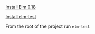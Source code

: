 [Install Elm 0.18](https://guide.elm-lang.org/install.html)

[Install elm-test](http://package.elm-lang.org/packages/elm-community/elm-test/latest)

From the root of the project run `elm-test`